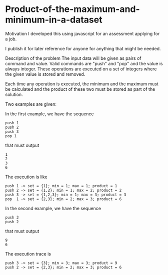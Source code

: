 # Product-of-the-maximum-and-minimum-in-a-dataset

Motivation
I developed this using javascript for an assessment applying for a job.

I publish it for later reference for anyone for anything that might be needed.

 Description of the problem
The input data will be given as pairs of command and value. Valid commands are "push" and "pop" and the value is always integer. These operations are executed on a set of integers where the given value is stored and removed.

Each time any operation is executed, the minimum and the maximum must be calculated and the product of these two must be stored as part of the solution.

 Two examples are given:

 In the first example, we have the sequence

    push 1
    push 2
    push 3
    pop 1

 that must output

    1
    2
    3
    6
    
 The execution is like

    push 1 -> set = {1}; min = 1; max = 1; product = 1
    push 2 -> set = {1,2}; min = 1; max = 2; product = 2
    push 3 -> set = {1,2,3}; min = 1; max = 3; product = 3
    pop  1 -> set = {2,3}; min = 2; max = 3; product = 6
 In the second example, we have the sequence

    push 3
    push 2
 that must output

    9
    6
 The execution trace is

    push 3 -> set = {3}; min = 3; max = 3; product = 9
    push 2 -> set = {2,3}; min = 2; max = 3; product = 6
